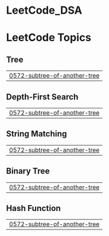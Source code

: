 # LeetCode_DSA
<!---LeetCode Topics Start-->
# LeetCode Topics
## Tree
|  |
| ------- |
| [0572-subtree-of-another-tree](https://github.com/MFARAZ24/LeetCode_DSA/tree/master/0572-subtree-of-another-tree) |
## Depth-First Search
|  |
| ------- |
| [0572-subtree-of-another-tree](https://github.com/MFARAZ24/LeetCode_DSA/tree/master/0572-subtree-of-another-tree) |
## String Matching
|  |
| ------- |
| [0572-subtree-of-another-tree](https://github.com/MFARAZ24/LeetCode_DSA/tree/master/0572-subtree-of-another-tree) |
## Binary Tree
|  |
| ------- |
| [0572-subtree-of-another-tree](https://github.com/MFARAZ24/LeetCode_DSA/tree/master/0572-subtree-of-another-tree) |
## Hash Function
|  |
| ------- |
| [0572-subtree-of-another-tree](https://github.com/MFARAZ24/LeetCode_DSA/tree/master/0572-subtree-of-another-tree) |
<!---LeetCode Topics End-->